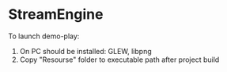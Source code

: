 # StreamEngine
To launch demo-play:
  1) On PC should be installed: GLEW, libpng
  2) Copy "Resourse" folder to executable path after project build
